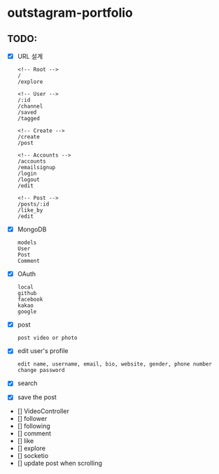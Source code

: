 # outstagram-portfolio

## TODO:

- [x] URL 설계

      <!-- Root -->
      /
      /explore

      <!-- User -->
      /:id
      /channel
      /saved
      /tagged

      <!-- Create -->
      /create
      /post

      <!-- Accounts -->
      /accounts
      /emailsignup
      /login
      /logout
      /edit

      <!-- Post -->
      /posts/:id
      /like_by
      /edit

- [x] MongoDB

      models
      User
      Post
      Comment

- [x] OAuth

      local
      github
      facebook
      kakao
      google

- [x] post

      post video or photo

- [x] edit user's profile

      edit name, username, email, bio, website, gender, phone number
      change password

- [x] search
- [x] save the post
- [] VideoController
- [] follower
- [] following
- [] comment
- [] like
- [] explore
- [] socketio
- [] update post when scrolling
